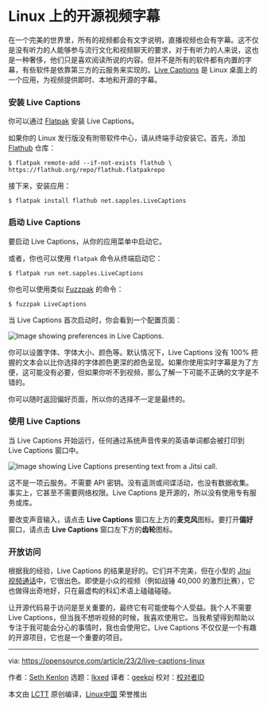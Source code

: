 [#]: subject: "Open source video captioning on Linux"
[#]: via: "https://opensource.com/article/23/2/live-captions-linux"
[#]: author: "Seth Kenlon https://opensource.com/users/seth"
[#]: collector: "lkxed"
[#]: translator: "geekpi"
[#]: reviewer: " "
[#]: publisher: " "
[#]: url: " "

Linux 上的开源视频字幕
======

在一个完美的世界里，所有的视频都会有文字说明，直播视频也会有字幕。这不仅是没有听力的人能够参与流行文化和视频聊天的要求，对于有听力的人来说，这也是一种奢侈，他们只是喜欢阅读所说的内容。但并不是所有的软件都有内置的字幕，有些软件是依靠第三方的云服务来实现的。[Live Captions][1] 是 Linux 桌面上的一个应用，为视频提供即时、本地和开源的字幕。

### 安装 Live Captions

你可以通过 [Flatpak][2] 安装 Live Captions。

如果你的 Linux 发行版没有附带软件中心，请从终端手动安装它。首先，添加 [Flathub][3] 仓库：

```
$ flatpak remote-add --if-not-exists flathub \
https://flathub.org/repo/flathub.flatpakrepo
```

接下来，安装应用：

```
$ flatpak install flathub net.sapples.LiveCaptions
```

### 启动 Live Captions

要启动 Live Captions，从你的应用菜单中启动它。

或者，你也可以使用 `flatpak` 命令从终端启动它：

```
$ flatpak run net.sapples.LiveCaptions
```

你也可以使用类似 [Fuzzpak][4] 的命令：

```
$ fuzzpak LiveCaptions
```

当 Live Captions 首次启动时，你会看到一个配置页面：

![Image showing preferences in Live Captions.][5]

你可以设置字体、字体大小、颜色等。默认情况下，Live Captions 没有 100% 把握的文本会以比你选择的字体颜色更深的颜色呈现。如果你使用实时字幕是为了方便，这可能没有必要，但如果你听不到视频，那么了解一下可能不正确的文字是不错的。

你可以随时返回偏好页面，所以你的选择不一定是最终的。

### 使用 Live Captions

当 Live Captions 开始运行，任何通过系统声音传来的英语单词都会被打印到 Live Captions 窗口中。

![Image showing Live Captions presenting text from a Jitsi call. ][6]

这不是一项云服务。不需要 API 密钥。没有遥测或间谍活动，也没有数据收集。事实上，它甚至不需要网络权限。Live Captions 是开源的，所以没有使用专有服务或库。

要改变声音输入，请点击 **Live Captions** 窗口左上方的**麦克风**图标。要打开**偏好**窗口，请点击 **Live Captions** 窗口左下方的**齿轮**图标。

### 开放访问

根据我的经验，Live Captions 的结果是好的。它们并不完美，但在小型的 [Jitsi 视频通话][7]中，它很出色。即使是小众的视频（例如战锤 40,000 的激烈比赛），它也做得出奇地好，只在最虚构的科幻术语上磕磕碰碰。

让开源代码易于访问是至关重要的，最终它有可能使每个人受益。我个人不需要 Live Captions，但当我不想听视频的时候，我喜欢使用它。当我希望得到帮助以专注于我可能会分心的事情时，我也会使用它。Live Captions 不仅仅是一个有趣的开源项目，它也是一个重要的项目。

--------------------------------------------------------------------------------

via: https://opensource.com/article/23/2/live-captions-linux

作者：[Seth Kenlon][a]
选题：[lkxed][b]
译者：[geekpi](https://github.com/geekpi)
校对：[校对者ID](https://github.com/校对者ID)

本文由 [LCTT](https://github.com/LCTT/TranslateProject) 原创编译，[Linux中国](https://linux.cn/) 荣誉推出

[a]: https://opensource.com/users/seth
[b]: https://github.com/lkxed
[1]: https://github.com/abb128/LiveCaptions
[2]: https://opensource.com/article/21/11/install-flatpak-linux
[3]: https://flathub.org/apps/details/net.sapples.LiveCaptions
[4]: https://www.redhat.com/sysadmin/launch-flatpaks-terminal-fuzzpak
[5]: https://opensource.com/sites/default/files/2023-01/live-caption-preferences.png
[6]: https://opensource.com/sites/default/files/2023-01/Livecaptions%20onJitsiCall.png
[7]: https://opensource.com/article/21/9/alternatives-zoom

